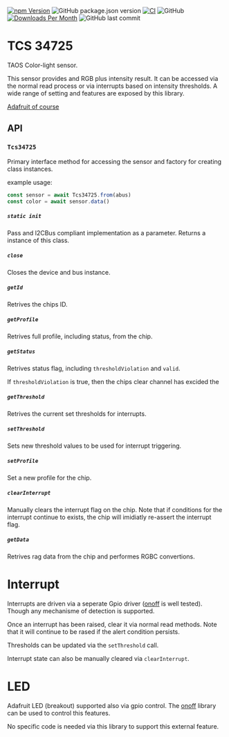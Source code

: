 [![npm Version](http://img.shields.io/npm/v/@johntalton/tcs34725.svg)](https://www.npmjs.com/package/@johntalton/tcs34725)
![GitHub package.json version](https://img.shields.io/github/package-json/v/johntalton/tcs34725)
[![CI](https://github.com/johntalton/tcs34725/actions/workflows/ci.yml/badge.svg)](https://github.com/johntalton/tcs34725/actions/workflows/ci.yml)
![GitHub](https://img.shields.io/github/license/johntalton/tcs34725)
[![Downloads Per Month](http://img.shields.io/npm/dm/@johntalton/tcs34725.svg)](https://www.npmjs.com/package/@johntalton/tcs34725)
![GitHub last commit](https://img.shields.io/github/last-commit/johntalton/tcs34725)

# TCS 34725

TAOS Color-light sensor.

This sensor provides and RGB plus intensity result.  It can be accessed via the normal read process or via interrupts based on intensity thresholds.  A wide range of setting and features are exposed by this library.

[Adafruit of course](https://www.adafruit.com/product/1334)

## API

### ```Tcs34725```

Primary interface method for accessing the sensor and factory for creating class instances.

example usage:

```javascript
const sensor = await Tcs34725.from(abus)
const color = await sensor.data()
```

##### ```static init```

Pass and I2CBus compliant implementation as a parameter.
Returns a instance of this class.

##### ```close```

Closes the device and bus instance.

##### ```getId```

Retrives the chips ID.

##### ```getProfile```

Retrives full profile, including status, from the chip.

##### ```getStatus```

Retrives status flag, including ```thresholdViolation``` and ```valid```.

If ```thresholdViolation``` is true, then the chips clear channel has excided the


##### ```getThreshold```

Retrives the current set thresholds for interrupts.

##### ```setThreshold```

Sets new threshold values to be used for interrupt triggering.

##### ```setProfile```

Set a new profile for the chip.

##### ```clearInterrupt```

Manually clears the interrupt flag on the chip.  Note that if conditions for the interrupt continue to exists, the chip will imidiatly re-assert the interrupt flag.

##### ```getData```

Retrives rag data from the chip and performes RGBC convertions.


# Interrupt

Interrupts are driven via a seperate Gpio driver ([onoff](../fivdi/onoff) is well tested).  Though any mechanisme of detection is supported.

Once an interrupt has been raised, clear it via normal read methods. Note that it will continue to be rased if the alert condition persists.

Thresholds can be updated via the `setThreshold` call.

Interrupt state can also be manually cleared via `clearInterrupt`.

# LED

Adafruit LED (breakout) supported also via gpio control.  The [onoff](../fivdi/onoff) library can be used to control this features.

No specific code is needed via this library to support this external feature.
